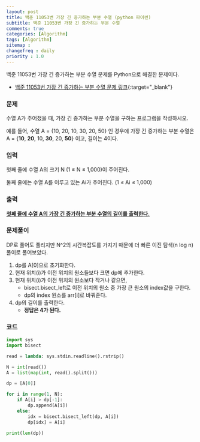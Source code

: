 ```yaml
---
layout: post
title: 백준 11053번 가장 긴 증가하는 부분 수열 (python 파이썬)
subtitle: 백준 11053번 가장 긴 증가하는 부분 수열
comments: true
categories: [Algorithm]
tags: [Algorithm]
sitemap :
changefreq : daily
priority : 1.0
---
```

백준 11053번 가장 긴 증가하는 부분 수열 문제를 Python으로 해결한 문제이다.  

* [백준 11053번 가장 긴 증가하는 부분 수열 문제 링크](https://www.acmicpc.net/problem/11053){:target="_blank"}


### 문제 
수열 A가 주어졌을 때, 가장 긴 증가하는 부분 수열을 구하는 프로그램을 작성하시오.

예를 들어, 수열 A = {10, 20, 10, 30, 20, 50} 인 경우에 가장 긴 증가하는 부분 수열은 A = {**10**, **20**, 10, **30**, 20, **50**} 이고, 길이는 4이다.


### 입력
첫째 줄에 수열 A의 크기 N (1 ≤ N ≤ 1,000)이 주어진다.

둘째 줄에는 수열 A를 이루고 있는 Ai가 주어진다. (1 ≤ Ai ≤ 1,000)


### 출력
**<u>첫째 줄에 수열 A의 가장 긴 증가하는 부분 수열의 길이를 출력한다.</u>**


### 문제풀이
DP로 풀어도 풀리지만 N^2의 시간복잡도를 가지기 때문에 더 빠른 이진 탐색(n log n) 풀이로 풀어보았다.

1. dp를 A[0]으로 초기화한다.
2. 현재 위치(i)가 이전 위치의 원소들보다 크면 dp에 추가한다.
3. 현재 위치(i)가 이전 위치의 원소보다 작거나 같으면, 
    * bisect.bisect_left로 이전 위치의 원소 중 가장 큰 원소의 index값을 구한다. 
    * dp의 index 원소를 arr[i]로 바꿔준다.
4. dp의 길이를 출력한다.
    * **정답은 4가 된다.**


### 코드
```python
import sys
import bisect

read = lambda: sys.stdin.readline().rstrip()

N = int(read())
A = list(map(int, read().split()))

dp = [A[0]]

for i in range(1, N):
    if A[i] > dp[-1]:
        dp.append(A[i])
    else:
        idx = bisect.bisect_left(dp, A[i])
        dp[idx] = A[i]

print(len(dp))
```